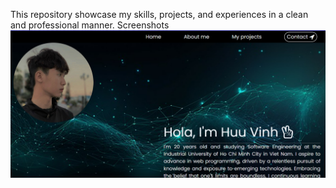 This repository showcase my skills, projects, and experiences in a clean and professional manner.
Screenshots
![My Logo](https://github.com/HuuVinh0901/My-Portfolio/blob/main/view.PNG)
